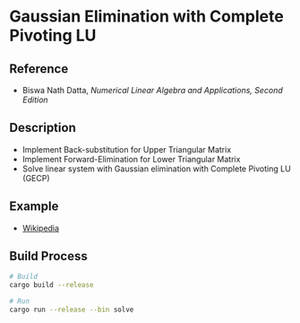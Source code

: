 # Gaussian Elimination with Complete Pivoting LU

## Reference

* Biswa Nath Datta, *Numerical Linear Algebra and Applications, Second Edition*

## Description

* Implement Back-substitution for Upper Triangular Matrix
* Implement Forward-Elimination for Lower Triangular Matrix
* Solve linear system with Gaussian elimination with Complete Pivoting LU (GECP)

## Example

* [Wikipedia](https://en.wikipedia.org/wiki/Gaussian_elimination#Example_of_the_algorithm)

## Build Process

```sh
# Build
cargo build --release

# Run
cargo run --release --bin solve
```
